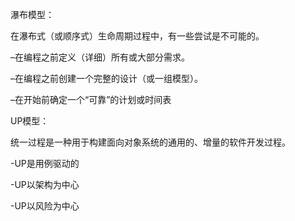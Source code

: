 瀑布模型：

在瀑布式（或顺序式）生命周期过程中，有一些尝试是不可能的。

–在编程之前定义（详细）所有或大部分需求。

–在编程之前创建一个完整的设计（或一组模型）。

–在开始前确定一个“可靠”的计划或时间表



UP模型：

统一过程是一种用于构建面向对象系统的通用的、增量的软件开发过程。

-UP是用例驱动的

-UP以架构为中心

-UP以风险为中心



